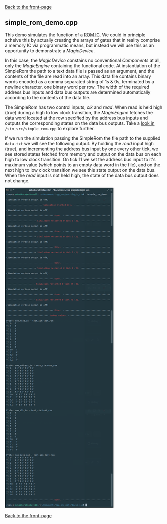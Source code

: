 [Back to the front-page](https://github.com/sebsikora/cpp_logic_simulation)

simple_rom_demo.cpp
-------------------------

This demo simulates the function of a [ROM IC](https://en.wikipedia.org/wiki/Read-only_memory). We could in principle acheive this by actually creating the arrays of gates that in reality comprise a memory IC via programmatic means, but instead we will use this as an opportunity to demonstrate a *MagicDevice*.

In this case, the *MagicDevice* constains no conventional *Components* at all, only the *MagicEngine* containing the functional code. At instantiation of the SimpleRom the path to a text data file is passed as an argument, and the contents of the file are read into an array. This data file contains binary words encoded as a comma separated string of 1s & 0s, terminated by a newline character, one binary word per row. The width of the required address bus inputs and data bus outputs are determined automatically according to the contents of the data file.

The SimpleRom has two control inputs, *clk* and *read*. When read is held high (true) during a high to low clock transition, the *MagicEngine* fetches the data word located at the row specified by the address bus inputs and outputs the corresponding states on the data bus outputs. Take a [look in](../sim_src/simple_rom.cpp) `/sim_src/simple_rom.cpp` to explore further.

If we run the simulation passing the SimpleRom the file path to the supplied `data.txt` we will see the following output. By holding the *read* input high (true), and incrementing the address bus input by one every other tick, we see stored states fetched from memory and output on the data bus on each high to low clock transition. On tick 11 we set the address bus input to it's maximum value (which points to an empty data word in the file), and on the next high to low clock transition we see this state output on the data bus. When the *read* input is not held high, the state of the data bus output does not change.

![alt text](simple_rom_demo_terse.png)

[Back to the front-page](https://github.com/sebsikora/cpp_logic_simulation)

